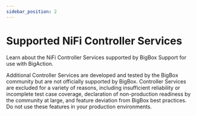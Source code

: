 ```yaml
---
sidebar_position: 2
---
```


# Supported NiFi Controller Services

Learn about the NiFi Controller Services supported by BigBox Support for use with BigAction.

Additional Controller Services are developed and tested by the BigBox community but are not officially supported by BigBox. Controller Services are excluded for a variety of reasons, including insufficient reliability or incomplete test case coverage, declaration of non-production readiness by the community at large, and feature deviation from BigBox best practices. Do not use these features in your production environments.

